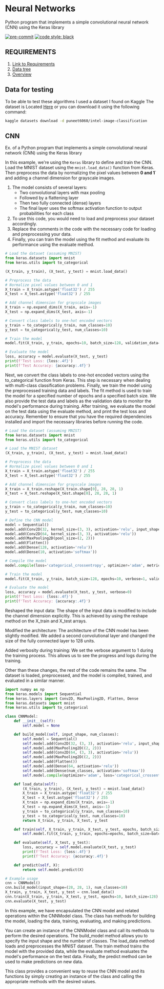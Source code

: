 # Neural Networks
Python program that implements a simple convolutional neural network (CNN) using the Keras library

<!-- BADGIE TIME -->

[![pre-commit](https://img.shields.io/badge/pre--commit-enabled-brightgreen?logo=pre-commit)](https://github.com/pre-commit/pre-commit)
[![code style: black](https://img.shields.io/badge/code_style-black-000000.svg)](https://github.com/psf/black)

<!-- END BADGIE TIME -->

## REQUIREMENTS

1. [Link to Requirements](./docs/requirements.md)
2. [Data tree](./docs/tree.html)
3. [Overview](./src/pipeline/overview.ipynb)

## Data for testing

To be able to test these algorithms I used a dataset I found on Kaggle
The dataset is Located [Here]
 or you can download it using the following command:

```bash
kaggle datasets download -d puneet6060/intel-image-classification
```

## CNN

Ex. of a Python program that implements a simple convolutional neural network (CNN) using the Keras library

In this example, we're using the `Keras` library to define and train the CNN. \
Load the MNIST dataset using the `mnist.load_data()` function from Keras.
Then preprocess the data by normalizing the pixel values between **0 and 1**` and adding a channel dimension for grayscale images.

1. The model consists of several layers:
    - Two convolutional layers with max pooling
    - Followed by a flattening layer
    - Then two fully connected (dense) layers
    - The final layer uses the softmax activation function to output probabilities for each class
2. To use this code, you would need to load and preprocess your dataset accordingly.
3. Replace the comments in the code with the necessary code for loading and preprocessing your data.
4. Finally, you can train the model using the fit method and evaluate its performance using the evaluate method.

```python
# Load the dataset (assuming MNIST)
from keras.datasets import mnist
from keras.utils import to_categorical

(X_train, y_train), (X_test, y_test) = mnist.load_data()

# Preprocess the data
# Normalize pixel values between 0 and 1
X_train = X_train.astype('float32') / 255
X_test = X_test.astype('float32') / 255

# Add channel dimension for grayscale images
X_train = np.expand_dims(X_train, axis=-1)
X_test = np.expand_dims(X_test, axis=-1)

# Convert class labels to one-hot encoded vectors
y_train = to_categorical(y_train, num_classes=10)
y_test = to_categorical(y_test, num_classes=10)

# Train the model
model.fit(X_train, y_train, epochs=10, batch_size=128, validation_data=(X_test, y_test))

# Evaluate the model
loss, accuracy = model.evaluate(X_test, y_test)
print(f'Test Loss: {loss:.4f}')
print(f'Test Accuracy: {accuracy:.4f}')
```

Next, we convert the class labels to one-hot encoded vectors using the to_categorical function from Keras. This step is necessary when dealing with multi-class classification problems.
Finally, we train the model using the preprocessed training data and labels. The fit method is used to train the model for a specified number of epochs and a specified batch size. We also provide the test data and labels as the validation data to monitor the model's performance during training.
After training, we evaluate the model on the test data using the evaluate method, and print the test loss and accuracy.
Remember to ensure that you have the required dependencies installed and import the necessary libraries before running the code.

```python
# Load the dataset (assuming MNIST)
from keras.datasets import mnist
from keras.utils import to_categorical

# Load the MNIST dataset
(X_train, y_train), (X_test, y_test) = mnist.load_data()

# Preprocess the data
# Normalize pixel values between 0 and 1
X_train = X_train.astype('float32') / 255
X_test = X_test.astype('float32') / 255

# Add channel dimension for grayscale images
X_train = X_train.reshape(X_train.shape[0], 28, 28, 1)
X_test = X_test.reshape(X_test.shape[0], 28, 28, 1)

# Convert class labels to one-hot encoded vectors
y_train = to_categorical(y_train, num_classes=10)
y_test = to_categorical(y_test, num_classes=10)

# Define the CNN model
model = Sequential()
model.add(Conv2D(32, kernel_size=(3, 3), activation='relu', input_shape=(28, 28, 1)))
model.add(Conv2D(64, kernel_size=(3, 3), activation='relu'))
model.add(MaxPooling2D(pool_size=(2, 2)))
model.add(Flatten())
model.add(Dense(128, activation='relu'))
model.add(Dense(10, activation='softmax'))

# Compile the model
model.compile(loss='categorical_crossentropy', optimizer='adam', metrics=['accuracy'])

# Train the model
model.fit(X_train, y_train, batch_size=128, epochs=10, verbose=1, validation_data=(X_test, y_test))

# Evaluate the model
loss, accuracy = model.evaluate(X_test, y_test, verbose=0)
print(f'Test Loss: {loss:.4f}')
print(f'Test Accuracy: {accuracy:.4f}')
```

Reshaped the input data: The shape of the input data is modified to include the channel dimension explicitly. This is achieved by using the reshape method on the X_train and X_test arrays.

Modified the architecture: The architecture of the CNN model has been slightly modified. We added a second convolutional layer and changed the size of the fully connected layer to 128 units.

Added verbosity during training: We set the verbose argument to 1 during the training process. This allows us to see the progress and logs during the training.

Other than these changes, the rest of the code remains the same. The dataset is loaded, preprocessed, and the model is compiled, trained, and evaluated in a similar manner.

```python
import numpy as np
from keras.models import Sequential
from keras.layers import Conv2D, MaxPooling2D, Flatten, Dense
from keras.datasets import mnist
from keras.utils import to_categorical

class CNNModel:
    def __init__(self):
        self.model = None

    def build_model(self, input_shape, num_classes):
        self.model = Sequential()
        self.model.add(Conv2D(32, (3, 3), activation='relu', input_shape=input_shape))
        self.model.add(MaxPooling2D((2, 2)))
        self.model.add(Conv2D(64, (3, 3), activation='relu'))
        self.model.add(MaxPooling2D((2, 2)))
        self.model.add(Flatten())
        self.model.add(Dense(64, activation='relu'))
        self.model.add(Dense(num_classes, activation='softmax'))
        self.model.compile(optimizer='adam', loss='categorical_crossentropy', metrics=['accuracy'])

    def load_data(self):
        (X_train, y_train), (X_test, y_test) = mnist.load_data()
        X_train = X_train.astype('float32') / 255
        X_test = X_test.astype('float32') / 255
        X_train = np.expand_dims(X_train, axis=-1)
        X_test = np.expand_dims(X_test, axis=-1)
        y_train = to_categorical(y_train, num_classes=10)
        y_test = to_categorical(y_test, num_classes=10)
        return X_train, y_train, X_test, y_test

    def train(self, X_train, y_train, X_test, y_test, epochs, batch_size):
        self.model.fit(X_train, y_train, epochs=epochs, batch_size=batch_size, validation_data=(X_test, y_test))

    def evaluate(self, X_test, y_test):
        loss, accuracy = self.model.evaluate(X_test, y_test)
        print(f'Test Loss: {loss:.4f}')
        print(f'Test Accuracy: {accuracy:.4f}')

    def predict(self, X):
        return self.model.predict(X)

# Example usage
cnn = CNNModel()
cnn.build_model(input_shape=(28, 28, 1), num_classes=10)
X_train, y_train, X_test, y_test = cnn.load_data()
cnn.train(X_train, y_train, X_test, y_test, epochs=10, batch_size=128)
cnn.evaluate(X_test, y_test)
```

In this example, we have encapsulated the CNN model and related operations within the CNNModel class. The class has methods for building the model, loading the data, training, evaluating, and making predictions.

You can create an instance of the CNNModel class and call its methods to perform the desired operations. The build_model method allows you to specify the input shape and the number of classes. The load_data method loads and preprocesses the MNIST dataset. The train method trains the model with the provided data, while the evaluate method evaluates the model's performance on the test data. Finally, the predict method can be used to make predictions on new data.

This class provides a convenient way to reuse the CNN model and its functions by simply creating an instance of the class and calling the appropriate methods with the desired values.

[Here]:  <https://www.kaggle.com/datasets/puneet6060/intel-image-classification> "Intel Image Classification"
